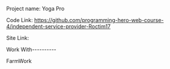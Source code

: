 Project name: Yoga Pro

Code Link: https://github.com/programming-hero-web-course-4/independent-service-provider-Roctim17

Site Link:

Work With----------

FarmWork